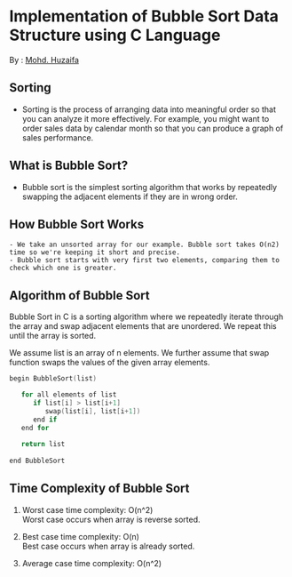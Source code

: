# Implementation of Bubble Sort Data Structure using C Language
By : [Mohd. Huzaifa](https://www.instagram.com/huzaifa_raxtar/) 

## Sorting

- Sorting is the process of arranging data into meaningful order so that you can analyze it more effectively. For example, you might want to order sales data by calendar month so that you can produce a graph of sales performance. 

## What is Bubble Sort?

- Bubble sort is the simplest sorting algorithm that works by repeatedly swapping the adjacent elements if they are in wrong order.
  
## How Bubble Sort Works

    - We take an unsorted array for our example. Bubble sort takes Ο(n2) time so we're keeping it short and precise.
    - Bubble sort starts with very first two elements, comparing them to check which one is greater.
  

   

## Algorithm of Bubble Sort

Bubble Sort in C is a sorting algorithm where we repeatedly iterate through the array and swap adjacent elements that are unordered. We repeat this until the array is sorted.

We assume list is an array of n elements. We further assume that swap function swaps the values of the given array elements.

```C
begin BubbleSort(list)

   for all elements of list
      if list[i] > list[i+1]
         swap(list[i], list[i+1])
      end if
   end for
   
   return list
   
end BubbleSort
```

## Time Complexity of Bubble Sort

1. Worst case time complexity: O(n^2)<br>
    Worst case occurs when array is reverse sorted.
 
2. Best case time complexity: O(n)<br>
   Best case occurs when array is already sorted.
   
3. Average case time complexity: O(n^2)
   
    
  